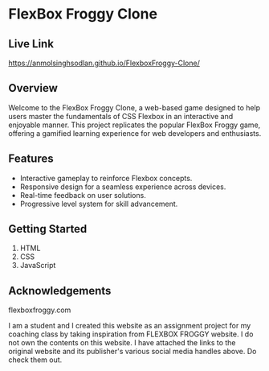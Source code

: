 # FlexBox Froggy Clone

## Live Link

https://anmolsinghsodlan.github.io/FlexboxFroggy-Clone/

## Overview

Welcome to the FlexBox Froggy Clone, a web-based game designed to help users master the fundamentals of CSS Flexbox in an interactive and enjoyable manner. This project replicates the popular FlexBox Froggy game, offering a gamified learning experience for web developers and enthusiasts.

## Features

- Interactive gameplay to reinforce Flexbox concepts.
- Responsive design for a seamless experience across devices.
- Real-time feedback on user solutions.
- Progressive level system for skill advancement.

## Getting Started

1. HTML
2. CSS
3. JavaScript

## Acknowledgements

flexboxfroggy.com

I am a student and I created this website as an assignment project for my coaching class by taking inspiration from FLEXBOX FROGGY website. I do not own the contents on this website. I have attached the links to the original website and its publisher's various social media handles above. Do check them out.
